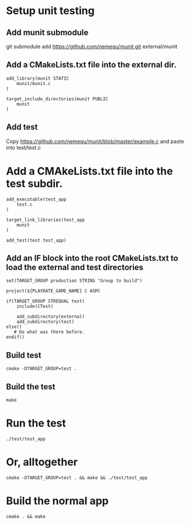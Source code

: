 # Setup unit testing

## Add munit submodule

git submodule add https://github.com/nemequ/munit.git external/munit

## Add a CMakeLists.txt file into the external dir.

```
add_library(munit STATIC
    munit/munit.c
)

target_include_directories(munit PUBLIC
    munit
)
```

## Add test

Copy https://github.com/nemequ/munit/blob/master/example.c and paste into test/test.c

# Add a CMAkeLists.txt file into the test subdir.

```
add_executable(test_app
    test.c
)

target_link_libraries(test_app
    munit
)

add_test(test test_app)
```

## Add an IF block into the root CMakeLists.txt to load the external and test directories

```
set(TARGET_GROUP production STRING "Group to build")

project(${PLAYDATE_GAME_NAME} C ASM)

if(TARGET_GROUP STREQUAL test)
    include(CTest)

    add_subdirectory(external)
    add_subdirectory(test)
else()
   # Do what was there before.
endif()
```

## Build test

```
cmake -DTARGET_GROUP=test .
```

## Build the test

```
make
```

# Run the test

```
./test/test_app
```

# Or, alltogether

```
cmake -DTARGET_GROUP=test . && make && ./test/test_app
```

# Build the normal app

```
cmake . && make
```

